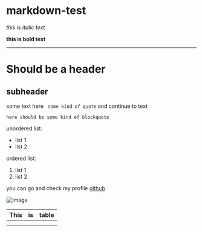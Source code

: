 # markdown-test

*this is italic text*

**this is bold text**

----

Should be a header
=====
subheader
-----
some text here ` some kind of quote` and continue to text

```
here should be some kind of blockquote

```

unordered list:

* list 1
* list 2


ordered list:

1. list 1 
2. list 2


you can go and check my profile [github]

[github]: https://github.com/Kabrakssis "this is my profile in github"

![image](https://image.freepik.com/free-vector/orange-geometric-background-with-halftone-dots_1035-7243.jpg)

|   This    |   is     |  table  |
| ----------|:--------:|:--------|
|           |          |         |
|           |          |         |
